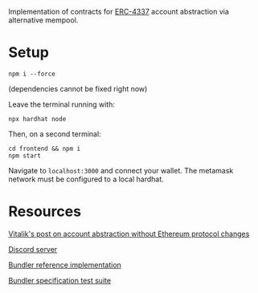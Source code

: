 Implementation of contracts for [ERC-4337](https://eips.ethereum.org/EIPS/eip-4337) account abstraction via alternative mempool.

# Setup

```
npm i --force
```

(dependencies cannot be fixed right now)

Leave the terminal running with:

```
npx hardhat node
```

Then, on a second terminal:

```
cd frontend && npm i
npm start
```

Navigate to `localhost:3000` and connect your wallet. The metamask network must be configured to a local hardhat.

# Resources

[Vitalik's post on account abstraction without Ethereum protocol changes](https://medium.com/infinitism/erc-4337-account-abstraction-without-ethereum-protocol-changes-d75c9d94dc4a)

[Discord server](http://discord.gg/fbDyENb6Y9)

[Bundler reference implementation](https://github.com/eth-infinitism/bundler)

[Bundler specification test suite](https://github.com/eth-infinitism/bundler-spec-tests)
